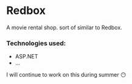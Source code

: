 # Redbox
A movie rental shop. sort of similar to Redbox.
<br>
### Technologies used:
* ASP.NET
* ...

I will continue to work on this during summer :no_mouth: